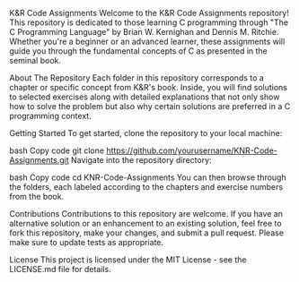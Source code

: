 K&R Code Assignments
Welcome to the K&R Code Assignments repository! This repository is dedicated to those learning C programming through "The C Programming Language" by Brian W. Kernighan and Dennis M. Ritchie. Whether you're a beginner or an advanced learner, these assignments will guide you through the fundamental concepts of C as presented in the seminal book.

About The Repository
Each folder in this repository corresponds to a chapter or specific concept from K&R's book. Inside, you will find solutions to selected exercises along with detailed explanations that not only show how to solve the problem but also why certain solutions are preferred in a C programming context.

Getting Started
To get started, clone the repository to your local machine:

bash
Copy code
git clone https://github.com/yourusername/KNR-Code-Assignments.git
Navigate into the repository directory:

bash
Copy code
cd KNR-Code-Assignments
You can then browse through the folders, each labeled according to the chapters and exercise numbers from the book.

Contributions
Contributions to this repository are welcome. If you have an alternative solution or an enhancement to an existing solution, feel free to fork this repository, make your changes, and submit a pull request. Please make sure to update tests as appropriate.

License
This project is licensed under the MIT License - see the LICENSE.md file for details.
